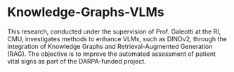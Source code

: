 # Knowledge-Graphs-VLMs
This research, conducted under the supervision of Prof. Galeotti at the RI, CMU, investigates methods to enhance VLMs, such as DINOv2, through the integration of Knowledge Graphs and Retrieval-Augmented Generation (RAG). The objective is to improve the automated assessment of patient vital signs as part of the DARPA-funded project.

